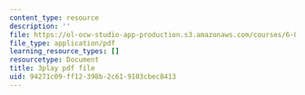 ```yaml
---
content_type: resource
description: ''
file: https://ol-ocw-studio-app-production.s3.amazonaws.com/courses/6-0001-introduction-to-computer-science-and-programming-in-python-fall-2016/94271c09ff12398b2c619103cbec8413_jjbWNcIjmzc.pdf
file_type: application/pdf
learning_resource_types: []
resourcetype: Document
title: 3play pdf file
uid: 94271c09-ff12-398b-2c61-9103cbec8413
---
```

